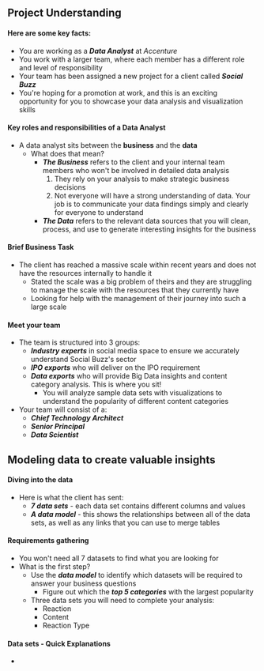 ## Project Understanding
#### Here are some key facts:
* You are working as a ***Data Analyst*** at *Accenture*
* You work with a larger team, where each member has a different role and level of responsibility
* Your team has been assigned a new project for a client called ***Social Buzz***
* You're hoping for a promotion at work, and this is an exciting opportunity for you to showcase your data analysis and visualization skills
#### Key roles and responsibilities of a Data Analyst
* A data analyst sits between the **business** and the **data**
    * What does that mean?
        * ***The Business*** refers to the client and your internal team members who won't be involved in detailed data analysis
            1. They rely on your analysis to make strategic business decisions
            2. Not everyone will have a strong understanding of data. Your job is to communicate your data findings simply and clearly for everyone to understand
        * ***The Data*** refers to the relevant data sources that you will clean, process, and use to generate interesting insights for the business
#### Brief Business Task
  * The client has reached a massive scale within recent years and does not have the resources internally to handle it
      * Stated the scale was a big problem of theirs and they are struggling to manage the scale with the resources that they currently have
      * Looking for help with the management of their journey into such a large scale
#### Meet your team
  * The team is structured into 3 groups:
      * ***Industry experts*** in social media space to ensure we accurately understand Social Buzz's sector
      * ***IPO exports*** who will deliver on the IPO requirement
      * ***Data exports*** who will provide Big Data insights and content category analysis. This is where you sit!
          * You will analyze sample data sets with visualizations to understand the popularity of different content categories
  * Your team will consist of a:
      * ***Chief Technology Architect***
      * ***Senior Principal***
      * ***Data Scientist***

## Modeling data  to create valuable insights
#### Diving into the data
* Here is what the client has sent:
     * ***7 data sets*** - each data set contains different columns and values
     * ***A data model*** - this shows the relationships between all of the data sets, as well as any links that you can use to merge tables
#### Requirements gathering
* You won't need all 7 datasets to find what you are looking for
* What is the first step?
     * Use the ***data model*** to identify which datasets will be required to answer your business questions
          * Figure out which the ***top 5 categories*** with the largest popularity
     * Three data sets you will need to complete your analysis:
          * Reaction
          * Content
          * Reaction Type
#### Data sets - Quick Explanations
* 

